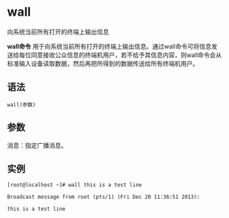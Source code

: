 # wall

向系统当前所有打开的终端上输出信息


**wall命令** 用于向系统当前所有打开的终端上输出信息。通过wall命令可将信息发送给每位同意接收公众信息的终端机用户，若不给予其信息内容，则wall命令会从标准输入设备读取数据，然后再把所得到的数据传送给所有终端机用户。

##  语法

```
wall(参数)
```

##  参数

消息：指定广播消息。

##  实例

```
[root@localhost ~]# wall this is a test line

Broadcast message from root (pts/1) (Fri Dec 20 11:36:51 2013):

this is a test line
```


